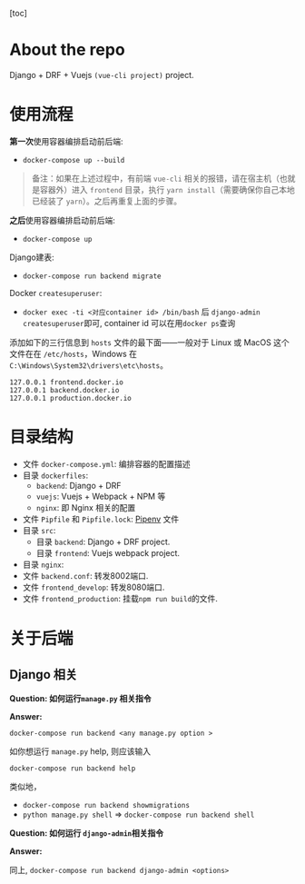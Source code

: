 [toc]

# About the repo

 Django + DRF + Vuejs `(vue-cli project)` project.

# 使用流程

**第一次**使用容器编排启动前后端:

- `docker-compose up --build`

> 备注：如果在上述过程中，有前端 `vue-cli` 相关的报错，请在宿主机（也就是容器外）进入 `frontend` 目录，执行 `yarn install`（需要确保你自己本地已经装了 `yarn`）。之后再重复上面的步骤。

**之后**使用容器编排启动前后端:

- `docker-compose up`


Django建表:

- `docker-compose run backend migrate`

Docker `createsuperuser`:

- `docker exec -ti <对应container id> /bin/bash` 后 `django-admin createsuperuser`即可, container id 可以在用`docker ps`查询

添加如下的三行信息到 `hosts` 文件的最下面——一般对于 Linux 或 MacOS 这个文件在在 `/etc/hosts`，Windows 在 `C:\Windows\System32\drivers\etc\hosts`。

```text
127.0.0.1 frontend.docker.io
127.0.0.1 backend.docker.io
127.0.0.1 production.docker.io
```

# 目录结构

- 文件 `docker-compose.yml`: 编排容器的配置描述
- 目录 `dockerfiles`:
  - `backend`: Django + DRF
  - `vuejs`: Vuejs + Webpack + NPM 等
  - `nginx`: 即 Nginx 相关的配置
- 文件 `Pipfile` 和 `Pipfile.lock`: [Pipenv](https://pipenv.readthedocs.io/en/latest/) 文件
- 目录 `src`:
  - 目录 `backend`: Django + DRF project.
  - 目录 `frontend`: Vuejs webpack project.
- 目录 `nginx`:
- 文件 `backend.conf`: 转发8002端口.  
- 文件 `frontend_develop`: 转发8080端口.  
- 文件 `frontend_production`: 挂载`npm run build`的文件.  

# 关于后端

## Django 相关

  **Question:  如何运行`manage.py` 相关指令**
  
  **Answer:**

   `docker-compose run backend <any manage.py option >`
  
   如你想运行 `manage.py` help, 则应该输入
  
   `docker-compose run backend help`
  
   类似地，
  
   - `docker-compose run backend showmigrations`
   - `python manage.py shell` =>  `docker-compose run backend shell`
  
  **Question: 如何运行 `django-admin`相关指令**
  
  **Answer:**

   同上, `docker-compose run backend django-admin <options>`
